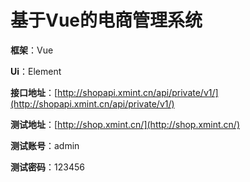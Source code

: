 # **基于Vue的电商管理系统**

**框架**：Vue

**Ui**：Element

**接口地址**：[http://shopapi.xmint.cn/api/private/v1/](http://shopapi.xmint.cn/api/private/v1/)

**测试地址**：[http://shop.xmint.cn/](http://shop.xmint.cn/)

**测试账号**：admin

**测试密码**：123456